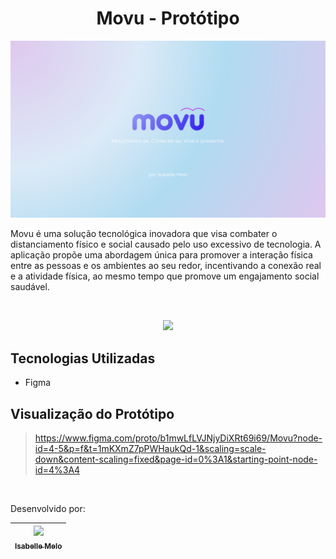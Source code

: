 <h1 align="center"> Movu - Protótipo </h1>  

![Capa](https://github.com/euisabelle/prototipo_movu/blob/main/Movu%20Capa.png)

Movu é uma solução tecnológica inovadora que visa combater o distanciamento físico e social causado pelo uso excessivo de tecnologia. 
A aplicação propõe uma abordagem única para promover a interação física entre as pessoas e os ambientes ao seu redor, incentivando a conexão real e a atividade física, ao mesmo tempo que promove um engajamento social saudável.


<br/>
<p align="center">
     <img src="http://img.shields.io/static/v1?label=STATUS&message=CONCLUIDO&color=GREEN&style=for-the-badge"/>
</p>

## Tecnologias Utilizadas

- Figma

## Visualização do Protótipo

> https://www.figma.com/proto/b1mwLfLVJNjyDiXRt69i69/Movu?node-id=4-5&p=f&t=1mKXmZ7pPWHaukQd-1&scaling=scale-down&content-scaling=fixed&page-id=0%3A1&starting-point-node-id=4%3A4
  
<br/>

Desenvolvido por:

| [<img loading="lazy" src="https://avatars.githubusercontent.com/u/152662919?v=4" width=115><br><sub>Isabelle Melo</sub>](https://github.com/euisabelle) |
| :---: |
